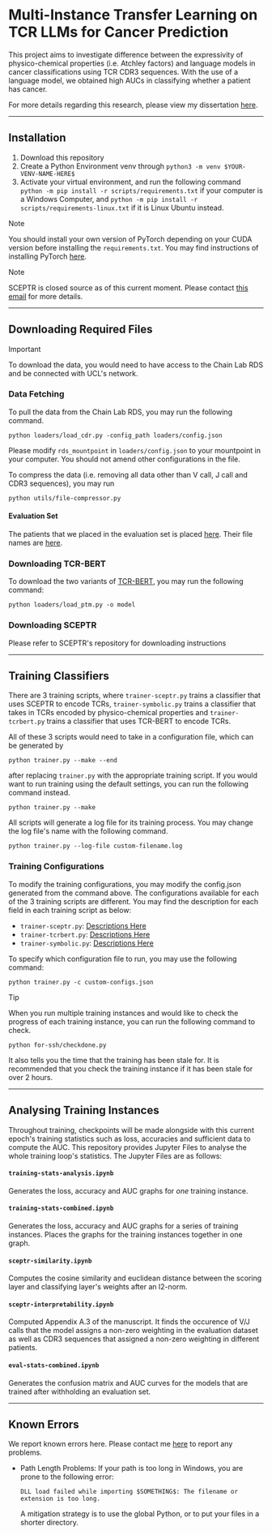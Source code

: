 # Multi-Instance Transfer Learning on TCR LLMs for Cancer Prediction

This project aims to investigate difference between the expressivity of physico-chemical properties (i.e. Atchley factors) and language models in cancer classifications using TCR CDR3 sequences.  With the use of a language model, we obtained high AUCs in classifying whether a patient has cancer.

For more details regarding this research, please view my dissertation [here](manuscript.pdf).

---

## Installation

1. Download this repository
2. Create a Python Environment venv through
   ``python3 -m venv $YOUR-VENV-NAME-HERE$``
3. Activate your virtual environment, and run the following command
   ``python -m pip install -r scripts/requirements.txt``
   if your computer is a Windows Computer, and 
   ``python -m pip install -r scripts/requirements-linux.txt``
   if it is Linux Ubuntu instead.

> [!NOTE]
> You should install your own version of PyTorch depending on your CUDA version before installing the `requirements.txt`.  You may find instructions of installing PyTorch [here](https://pytorch.org/).

> [!NOTE]
> SCEPTR is closed source as of this current moment.  Please contact [this email](mailto://rcwyuen@gmail.com) for more details.

---

## Downloading Required Files

> [!IMPORTANT]
> To download the data, you would need to have access to the Chain Lab RDS and be connected with UCL's network.

### Data Fetching

To pull the data from the Chain Lab RDS, you may run the following command.

```
python loaders/load_cdr.py -config_path loaders/config.json
```

Please modify ``rds_mountpoint`` in ``loaders/config.json`` to your mountpoint in your computer.  You should not amend other configurations in the file.

To compress the data (i.e. removing all data other than V call, J call and CDR3 sequences), you may run

```
python utils/file-compressor.py
```

#### Evaluation Set

The patients that we placed in the evaluation set is placed [here](loaders/eval-set-ids.txt).  Their file names are [here](loaders/eval-set-fnames.txt).


### Downloading TCR-BERT

To download the two variants of [TCR-BERT](https://www.biorxiv.org/content/10.1101/2021.11.18.469186v1), you may run the following command:

```
python loaders/load_ptm.py -o model
```

### Downloading SCEPTR

Please refer to SCEPTR's repository for downloading instructions

---

## Training Classifiers

There are 3 training scripts, where `trainer-sceptr.py` trains a classifier that uses SCEPTR to encode TCRs, `trainer-symbolic.py` trains a classifier that takes in TCRs encoded by physico-chemical properties and `trainer-tcrbert.py` trains a classifier that uses TCR-BERT to encode TCRs.

All of these 3 scripts would need to take in a configuration file, which can be generated by 

``
python trainer.py --make --end
``

after replacing `trainer.py` with the appropriate training script.  If you would want to run training using the default settings, you can run the following command instead.

``
python trainer.py --make
``

All scripts will generate a log file for its training process.  You may change the log file's name with the following command.

``
python trainer.py --log-file custom-filename.log
``

### Training Configurations

To modify the training configurations, you may modify the config.json generated from the command above.  The configurations available for each of the 3 training scripts are different.  You may find the description for each field in each training script as below:

- `trainer-sceptr.py`: [Descriptions Here](instructions/sceptr-config.md)
- `trainer-tcrbert.py`: [Descriptions Here](instructions/tcrbert-config.md)
- `trainer-symbolic.py`: [Descriptions Here](instructions/symbolic-config.md)

To specify which configuration file to run, you may use the following command:

``
python trainer.py -c custom-configs.json
``

> [!TIP]
> When you run multiple training instances and would like to check the progress of each training instance, you can run the following command to check.
> 
> ``
> python for-ssh/checkdone.py
> ``
> 
> It also tells you the time that the training has been stale for.  It is recommended that you check the training instance if it has been stale for over 2 hours.

---

## Analysing Training Instances

Throughout training, checkpoints will be made alongside with this current epoch's training statistics such as loss, accuracies and sufficient data to compute the AUC.  This repository provides Jupyter Files to analyse the whole training loop's statistics.  The Jupyter Files are as follows:

#### `training-stats-analysis.ipynb`
Generates the loss, accuracy and AUC graphs for *one* training instance.

#### `training-stats-combined.ipynb`
Generates the loss, accuracy and AUC graphs for a series of training instances.  Places the graphs for the training instances together in one graph.

#### `sceptr-similarity.ipynb`
Computes the cosine similarity and euclidean distance between the scoring layer and classifying layer's weights after an l2-norm.

#### `sceptr-interpretability.ipynb`
Computed Appendix A.3 of the manuscript.  It finds the occurence of V/J calls that the model assigns a non-zero weighting in the evaluation dataset as well as CDR3 sequences that assigned a non-zero weighting in different patients.

#### `eval-stats-combined.ipynb`
Generates the confusion matrix and AUC curves for the models that are trained after withholding an evaluation set.

---

## Known Errors

We report known errors here.  Please contact me [here](mailto://rcwyuen@gmail.com) to report any problems.

- Path Length Problems: If your path is too long in Windows, you are prone to the following error:

  ``DLL load failed while importing $SOMETHING$: The filename or extension is too long.``

  A mitigation strategy is to use the global Python, or to put your files in a shorter directory.
